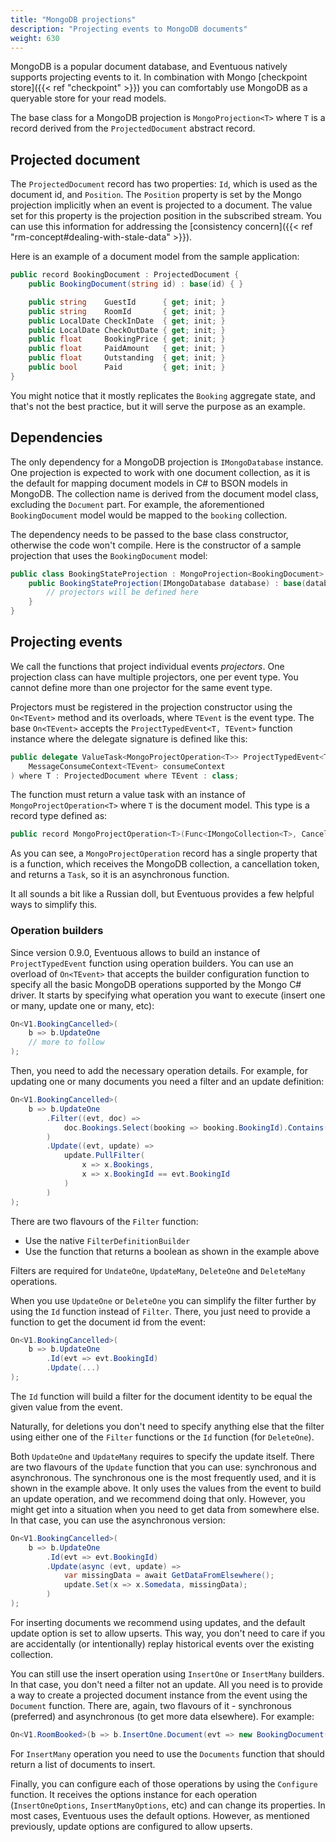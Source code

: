 ```yaml
---
title: "MongoDB projections"
description: "Projecting events to MongoDB documents"
weight: 630
---
```


MongoDB is a popular document database, and Eventuous natively supports projecting events to it. In combination with Mongo [checkpoint store]({{< ref "checkpoint" >}}) you can comfortably use MongoDB as a queryable store for your read models.

The base class for a MongoDB projection is `MongoProjection<T>` where `T` is a record derived from the `ProjectedDocument` abstract record. 

## Projected document

The `ProjectedDocument` record has two properties: `Id`, which is used as the document id, and `Position`. The `Position` property is set by the Mongo projection implicitly when an event is projected to a document. The value set for this property is the projection position in the subscribed stream. You can use this information for addressing the [consistency concern]({{< ref "rm-concept#dealing-with-stale-data" >}}).

Here is an example of a document model from the sample application:

```csharp
public record BookingDocument : ProjectedDocument {
    public BookingDocument(string id) : base(id) { }

    public string    GuestId      { get; init; }
    public string    RoomId       { get; init; }
    public LocalDate CheckInDate  { get; init; }
    public LocalDate CheckOutDate { get; init; }
    public float     BookingPrice { get; init; }
    public float     PaidAmount   { get; init; }
    public float     Outstanding  { get; init; }
    public bool      Paid         { get; init; }
}
```

You might notice that it mostly replicates the `Booking` aggregate state, and that's not the best practice, but it will serve the purpose as an example.

## Dependencies

The only dependency for a MongoDB projection is `IMongoDatabase` instance. One projection is expected to work with one document collection, as it is the default for mapping document models in C# to BSON models in MongoDB. The collection name is derived from the document model class, excluding the `Document` part. For example, the aforementioned `BookingDocument` model would be mapped to the `booking` collection.

The dependency needs to be passed to the base class constructor, otherwise the code won't compile. Here is the constructor of a sample projection that uses the `BookingDocument` model:

```csharp
public class BookingStateProjection : MongoProjection<BookingDocument> {
    public BookingStateProjection(IMongoDatabase database) : base(database) { 
        // projectors will be defined here
    }
}
```

## Projecting events

We call the functions that project individual events _projectors_. One projection class can have multiple projectors, one per event type. You cannot define more than one projector for the same event type.

Projectors must be registered in the projection constructor using the `On<TEvent>` method and its overloads, where `TEvent` is the event type. The base `On<TEvent>` accepts the `ProjectTypedEvent<T, TEvent>` function instance where the delegate signature is defined like this:

```csharp
public delegate ValueTask<MongoProjectOperation<T>> ProjectTypedEvent<T, TEvent>(
    MessageConsumeContext<TEvent> consumeContext
) where T : ProjectedDocument where TEvent : class;
```

The function must return a value task with an instance of `MongoProjectOperation<T>` where `T` is the document model. This type is a record type defined as:

```csharp
public record MongoProjectOperation<T>(Func<IMongoCollection<T>, CancellationToken, Task> Execute);
```

As you can see, a `MongoProjectOperation` record has a single property that is a function, which receives the MongoDB collection, a cancellation token, and returns a `Task`, so it is an asynchronous function.

It all sounds a bit like a Russian doll, but Eventuous provides a few helpful ways to simplify this.

### Operation builders

Since version 0.9.0, Eventuous allows to build an instance of `ProjectTypedEvent` function using operation builders. You can use an overload of `On<TEvent>` that accepts the builder configuration function to specify all the basic MongoDB operations supported by the Mongo C# driver. It starts by specifying what operation you want to execute (insert one or many, update one or many, etc):

```csharp
On<V1.BookingCancelled>(
    b => b.UpdateOne
    // more to follow
);
```

Then, you need to add the necessary operation details. For example, for updating one or many documents you need a filter and an update definition:

```csharp
On<V1.BookingCancelled>(
    b => b.UpdateOne
        .Filter((evt, doc) =>
            doc.Bookings.Select(booking => booking.BookingId).Contains(evt.BookingId)
        )
        .Update((evt, update) =>
            update.PullFilter(
                x => x.Bookings,
                x => x.BookingId == evt.BookingId
            )
        )
);
```

There are two flavours of the `Filter` function:
- Use the native `FilterDefinitionBuilder`
- Use the function that returns a boolean as shown in the example above

Filters are required for `UndateOne`, `UpdateMany`, `DeleteOne` and `DeleteMany` operations.

When you use `UpdateOne` or `DeleteOne` you can simplify the filter further by using the `Id` function instead of `Filter`. There, you just need to provide a function to get the document id from the event:

```csharp
On<V1.BookingCancelled>(
    b => b.UpdateOne
        .Id(evt => evt.BookingId)
        .Update(...)
);
```

The `Id` function will build a filter for the document identity to be equal the given value from the event.

Naturally, for deletions you don't need to specify anything else that the filter using either one of the `Filter` functions or the `Id` function (for `DeleteOne`).

Both `UpdateOne` and `UpdateMany` requires to specify the update itself. There are two flavours of the `Update` function that you can use: synchronous and asynchronous. The synchronous one is the most frequently used, and it is shown in the example above. It only uses the values from the event to build an update operation, and we recommend doing that only. However, you might get into a situation when you need to get data from somewhere else. In that case, you can use the asynchronous version:

```csharp
On<V1.BookingCancelled>(
    b => b.UpdateOne
        .Id(evt => evt.BookingId)
        .Update(async (evt, update) =>
            var missingData = await GetDataFromElsewhere();
            update.Set(x => x.Somedata, missingData);
        )
);
```

For inserting documents we recommend using updates, and the default update option is set to allow upserts. This way, you don't need to care if you are accidentally (or intentionally) replay historical events over the existing collection.

You can still use the insert operation using `InsertOne` or `InsertMany` builders. In that case, you don't need a filter not an update. All you need is to provide a way to create a projected document instance from the event using the `Document` function. There are, again, two flavours of it - synchronous (preferred) and asynchronous (to get more data elsewhere). For example:

```csharp
On<V1.RoomBooked>(b => b.InsertOne.Document(evt => new BookingDocument(...)));
```

For `InsertMany` operation you need to use the `Documents` function that should return a list of documents to insert.

Finally, you can configure each of those operations by using the `Configure` function. It receives the options instance for each operation (`InsertOneOptions`, `InsertManyOptions`, etc) and can change its properties. In most cases, Eventuous uses the default options. However, as mentioned previously, update options are configured to allow upserts.

